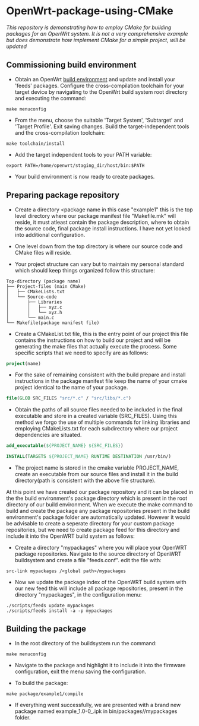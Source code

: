 # OpenWrt-package-using-CMake
_This repository is demonstrating how to employ CMake for building packages for an OpenWrt system. It is not a very comprehensive example but does demonstrate how implement CMake for a simple project, will be updated_  

## Commissioning build environment

- Obtain an OpenWrt [build environment](https://openwrt.org/docs/guide-developer/toolchain/install-buildsystem) and update and install your 'feeds' packages.
Configure the cross-compilation toolchain for your target device by navigating to the OpenWrt build system root directory and executing the command:
```
make menuconfig
```
- From the menu, choose the suitable 'Target System', 'Subtarget' and 'Target Profile'. Exit saving changes. Build the target-independent tools and the cross-compilation toolchain:
```
make toolchain/install
```
- Add the target independent tools to your PATH variable:
```
export PATH=/home/openwrt/staging_dir/host/bin:$PATH
```
- Your build environment is now ready to create packages.

## Preparing package repository

- Create a directory <package name in this case "example1" this is the top level directory where our package manifest file "Makefile.mk" will reside, it must atleast contain the package description, where to obtain the source code, final package install instructions. I have not yet looked into additional configuration.

- One level down from the top directory is where our source code and CMake files will reside.

- Your project structure can vary but to maintain my personal standard which should keep things organized follow this structure:
```
Top-directory (package name)
├── Project-files (main CMake)
│   ├── CMakeLists.txt
│   └── Source-code
│       ├── Libraries
│       │   ├── xyz.c
│       │   └── xyz.h
│       └── main.c
└── Makefile(package manifest file)
```
- Create a CMakeList.txt file, this is the entry point of our project this file contains the instructions on how to build our project and will be generating the make files that actually execute the process. Some specific scripts that we need to specify are as follows:

```cmake
project(name)
```
- For the sake of remaining consistent with the build prepare and install instructions in the package manifest file keep the name of your cmake project identical to the name of your package. 

```cmake
file(GLOB SRC_FILES "src/*.c" / "src/libs/*.c") 
```
- Obtain the paths of all source files needed to be included in the final executable and store in a created variable (SRC_FILES).
Using this method we forgo the use of multiple commands for linking libraries and employing CMakeLists.txt for each subdirectory where our project dependencies are situated.

```cmake
add_executable(${PROJECT_NAME} ${SRC_FILES})

INSTALL(TARGETS ${PROJECT_NAME} RUNTIME DESTINATION /usr/bin/)
```
- The project name is stored in the cmake variable PROJECT_NAME, create an executable from our source files and install it in the build directory(path is consistent with the above file structure).

At this point we have created our package repository and it can be placed in the the build environment's package directory which is present in the root directory of our build environment. When we execute the make command to build and create the package any package repositories present in the build environment's package folder are automatically updated. However it would be advisable to create a seperate directory for your custom package repositories, but we need to create package feed for this directory and include it into the OpenWRT build system as follows:

- Create a directory "mypackages" where you will place your OpenWRT package repositories. 
Navigate to the source directory of OpenWRT buildsystem and create a file "feeds.conf".
edit the file with:
```
src-link mypackages /<global path>/mypackages
```
- Now we update the package index of the OpenWRT build system with our new feed this will include all package repositories, present in the directory "mypackages", in the configuration menu:
```
./scripts/feeds update mypackages
./scripts/feeds install -a -p mypackages
```

## Building the package

- In the root directory of the buildsystem run the command:
```
make menuconfig
```
- Navigate to the package and highlight it to include it into the firmware configuration, exit the menu saving the configuration.

- To build the package:
```
make package/example1/compile
```
- If everything went successfully, we are presented with a brand new package named example_1.0-0_<arch>.ipk in bin/packages/<arch>/mypackages folder.

